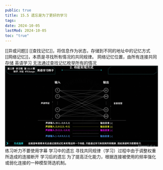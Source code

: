 ```yaml
---
public: true
title: 15.5 遗忘是为了更好的学习
tags:
date: 2024-10-05
lastMod: 2024-10-05
toc: "true"
---
```


[[异或问题]]
[[查找记忆]]，将信息作为状态，存储到不同的地址中的记忆方式
[[网络记忆]]，本质是寻找所有情况的共同规律。
网络记忆位置，由所有连接共同存储
英语学习
无法通过查找记忆枚举所有的情况
![image.png](/assets/image_1696927216952_0.png)
练习听力不要使用字幕
学习中的遗忘
寻找共同规律（学习）过程中由于调整权重所造成的连接断开
学习后的遗忘
为了提高泛化能力，根据连接被使用的频率强化或弱化连接的一种模型筛选机制。